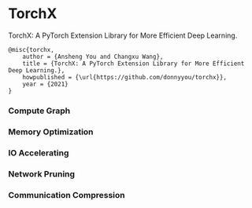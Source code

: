 # TorchX
TorchX: A PyTorch Extension Library for More Efficient Deep Learning.

```
@misc{torchx,
    author = {Ansheng You and Changxu Wang},
    title = {TorchX: A PyTorch Extension Library for More Efficient Deep Learning.},
    howpublished = {\url{https://github.com/donnyyou/torchx}},
    year = {2021}
}
```

### Compute Graph

### Memory Optimization

### IO Accelerating

### Network Pruning

### Communication Compression

